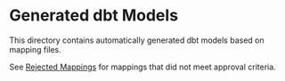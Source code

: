 # Generated dbt Models

This directory contains automatically generated dbt models based on mapping files.

See [Rejected Mappings](./rejected_mappings.md) for mappings that did not meet approval criteria.
